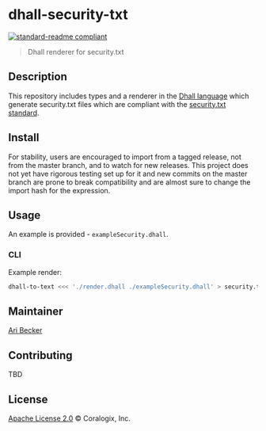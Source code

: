 # dhall-security-txt
[![standard-readme compliant](https://img.shields.io/badge/readme%20style-standard-brightgreen.svg?style=flat-square)](https://github.com/RichardLitt/standard-readme)

> Dhall renderer for security.txt

## Description
This repository includes types and a renderer in the [Dhall language](https://github.com/dhall-lang/dhall-lang) which generate security.txt files which are compliant with the [security.txt standard](https://securitytxt.org).

## Install
For stability, users are encouraged to import from a tagged release, not from the master branch, and to watch for new releases. This project does not yet have rigorous testing set up for it and new commits on the master branch are prone to break compatibility and are almost sure to change the import hash for the expression.

## Usage
An example is provided - `exampleSecurity.dhall`.

### CLI
Example render:
```bash
dhall-to-text <<< './render.dhall ./exampleSecurity.dhall' > security.txt
```

## Maintainer
[Ari Becker](https://github.com/ari-becker)

## Contributing
TBD

## License
[Apache License 2.0](https://www.apache.org/licenses/LICENSE-2.0) © Coralogix, Inc.
